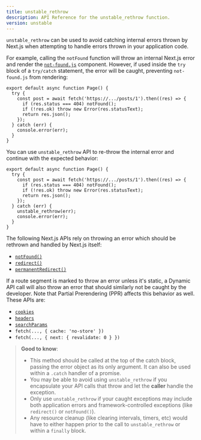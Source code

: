```yaml
---
title: unstable_rethrow
description: API Reference for the unstable_rethrow function.
version: unstable
---
```


`unstable_rethrow` can be used to avoid catching internal errors thrown by Next.js when attempting to handle errors thrown in your application code.

For example, calling the `notFound` function will throw an internal Next.js error and render the [`not-found.js`](/docs/app/api-reference/file-conventions/not-found) component. However, if used inside the `try` block of a `try/catch` statement, the error will be caught, preventing `not-found.js` from rendering:

```tsx filename="@/app/ui/component.tsx"
export default async function Page() {
  try {
    const post = await fetch('https://.../posts/1').then((res) => {
      if (res.status === 404) notFound();
      if (!res.ok) throw new Error(res.statusText);
      return res.json();
    });
  } catch (err) {
    console.error(err);
  }
}
```

You can use `unstable_rethrow` API to re-throw the internal error and continue with the expected behavior:

```tsx filename="@/app/ui/component.tsx"
export default async function Page() {
  try {
    const post = await fetch('https://.../posts/1').then((res) => {
      if (res.status === 404) notFound();
      if (!res.ok) throw new Error(res.statusText);
      return res.json();
    });
  } catch (err) {
    unstable_rethrow(err);
    console.error(err);
  }
}
```

The following Next.js APIs rely on throwing an error which should be rethrown and handled by Next.js itself:

- [`notFound()`](/docs/app/api-reference/functions/not-found)
- [`redirect()`](/docs/app/guides/redirecting#redirect-function)
- [`permanentRedirect()`](/docs/app/guides/redirecting#permanentredirect-function)

If a route segment is marked to throw an error unless it's static, a Dynamic API call will also throw an error that should similarly not be caught by the developer. Note that Partial Prerendering (PPR) affects this behavior as well. These APIs are:

- [`cookies`](/docs/app/api-reference/functions/cookies)
- [`headers`](/docs/app/api-reference/functions/headers)
- [`searchParams`](/docs/app/api-reference/file-conventions/page#searchparams-optional)
- `fetch(..., { cache: 'no-store' })`
- `fetch(..., { next: { revalidate: 0 } })`

> **Good to know**:
>
> - This method should be called at the top of the catch block, passing the error object as its only argument. It can also be used within a `.catch` handler of a promise.
> - You may be able to avoid using `unstable_rethrow` if you encapsulate your API calls that throw and let the **caller** handle the exception.
> - Only use `unstable_rethrow` if your caught exceptions may include both application errors and framework-controlled exceptions (like `redirect()` or `notFound()`).
> - Any resource cleanup (like clearing intervals, timers, etc) would have to either happen prior to the call to `unstable_rethrow` or within a `finally` block.
